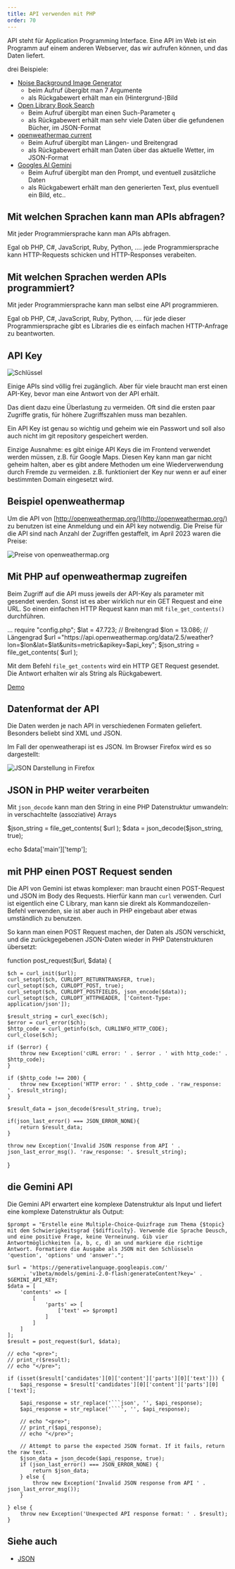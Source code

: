 ```yaml
---
title: API verwenden mit PHP
order: 70
---
```


API steht für Application Programming Interface. Eine API im Web ist
ein Programm auf einem anderen Webserver, das wir aufrufen können, und das
Daten liefert.

drei Beispiele:

* [Noise Background Image Generator](https://php-noise.com/)
  * beim Aufruf übergibt man 7 Argumente
  * als Rückgabewert erhält man ein (Hintergrund-)Bild
* [Open Library Book Search](https://openlibrary.org/dev/docs/api/search)
  * Beim Aufruf übergibt man einen Such-Parameter `q`
  * als Rückgabewert erhält man sehr viele Daten über die gefundenen Bücher, im JSON-Format
* [openweathermap current](https://openweathermap.org/current)
  * Beim Aufruf übergibt man Längen- und Breitengrad
  * als Rückgabewert erhält man Daten über das aktuelle Wetter, im JSON-Format
* [Googles AI Gemini](https://gemini.google.com/)
  * Beim Aufruf übergibt man den Prompt, und eventuell zusätzliche Daten
  * als Rückgabewert erhält man den generierten Text, plus eventuell ein Bild, etc..

## Mit welchen Sprachen kann man APIs abfragen?

Mit jeder Programmiersprache kann man APIs abfragen.

Egal ob PHP, C#, JavaScript, Ruby, Python, .... jede Programmiersprache
kann HTTP-Requests schicken und HTTP-Responses verabeiten.

## Mit welchen Sprachen werden APIs programmiert?

Mit jeder Programmiersprache kann man selbst eine API programmieren.

Egal ob PHP, C#, JavaScript, Ruby, Python, .... für jede dieser Programmiersprache
gibt es Libraries die es einfach machen HTTP-Anfrage zu beantworten.

## API Key

![Schlüssel](/images/key.svg)

Einige APIs sind  völlig frei zugänglich.  Aber für viele braucht man
erst einen API-Key, bevor man eine Antwort von der API erhält.

Das dient dazu eine Überlastung zu vermeiden. Oft sind die ersten paar Zugriffe
gratis, für höhere Zugriffszahlen muss man bezahlen.

Ein API Key ist genau so wichtig und geheim wie ein Passwort und
soll also auch nicht im git repository gespeichert werden.

Einzige Ausnahme: es gibt einige API Keys die im Frontend  verwendet
werden müssen, z.B. für Google Maps. Diesen Key kann man gar nicht geheim halten,
aber es gibt andere Methoden um eine Wiederverwendung durch Fremde
zu vermeiden. z.B. funktioniert der Key nur wenn er auf einer bestimmten
Domain eingesetzt wird.


## Beispiel openweathermap

Um die API von [http://openweathermap.org/](http://openweathermap.org/) zu benutzen
ist eine Anmeldung und ein API key notwendig. Die Preise für die API
sind nach Anzahl der Zugriffen gestaffelt, im April 2023 waren die Preise:

![Preise von openweathermap.org](/images/openweathermap-preise.png)

## Mit PHP auf openweathermap zugreifen

Beim Zugriff auf die API muss jeweils der API-Key als parameter
mit gesendet werden. Sonst ist es aber wirklich nur ein GET Request
and eine URL. So einen einfachen HTTP Request kann man mit `file_get_contents()` durchführen.

<php caption="zugriff auf die API von geosphere.at">
...
require "config.php";
$lat = 47.723; // Breitengrad
$lon = 13.086; // Längengrad
$url ="https://api.openweathermap.org/data/2.5/weather?lon=$lon&lat=$lat&units=metric&apikey=$api_key";
$json_string = file_get_contents( $url );
</php>


Mit dem Befehl `file_get_contents` wird ein HTTP GET Request gesendet.
Die Antwort erhalten wir als String als Rückgabewert.

[Demo](https://users.ct.fh-salzburg.ac.at/~bjelline/wetter/weather.php)

## Datenformat der API

Die Daten werden je nach API in verschiedenen Formaten geliefert.
Besonders beliebt sind XML und JSON.

Im Fall der openweatherapi ist es JSON. Im Browser Firefox wird es so dargestellt:

![JSON Darstellung in Firefox](/images/json_side_by_side.png)


## JSON in PHP weiter verarbeiten

Mit `json_decode` kann man den String in eine PHP Datenstruktur
umwandeln: in verschachtelte (assoziative) Arrays

<php caption="JSON in PHP Datenstrukturen umwandeln">
$json_string = file_get_contents( $url );
$data = json_decode($json_string, true);

echo $data['main']['temp'];
</php>


## mit PHP einen POST Request senden

Die API von Gemini ist etwas komplexer: man braucht einen POST-Request und JSON
im Body des Requests.  Hierfür kann man `curl` verwenden.  Curl ist eigentlich eine
C Library, man kann sie direkt als Kommandozeilen-Befehl verwenden, sie ist
aber auch in PHP eingebaut aber etwas umständlich zu benutzen.

So kann man einen POST Request machen, der Daten als JSON verschickt, und die
zurückgegebenen JSON-Daten wieder in PHP Datenstrukturen übersetzt:

<php caption="POST Request, JSON rein und JSON raus">
function post_request($url, $data) {

    $ch = curl_init($url);
    curl_setopt($ch, CURLOPT_RETURNTRANSFER, true);
    curl_setopt($ch, CURLOPT_POST, true);
    curl_setopt($ch, CURLOPT_POSTFIELDS, json_encode($data));
    curl_setopt($ch, CURLOPT_HTTPHEADER, ['Content-Type: application/json']);

    $result_string = curl_exec($ch);
    $error = curl_error($ch);
    $http_code = curl_getinfo($ch, CURLINFO_HTTP_CODE);
    curl_close($ch);

    if ($error) {
        throw new Exception('cURL error: ' . $error . ' with http_code:' . $http_code);
    }

    if ($http_code !== 200) {
        throw new Exception('HTTP error: ' . $http_code . 'raw_response: '. $result_string);
    }

    $result_data = json_decode($result_string, true);

    if(json_last_error() === JSON_ERROR_NONE){
        return $result_data;
    }

    throw new Exception('Invalid JSON response from API ' . json_last_error_msg(). 'raw_response: '. $result_string);
}
</php>


## die Gemini API

Die Gemini API erwartert eine komplexe Datenstruktur als Input und
liefert eine komplexe Datenstruktur als Output:

<php>

    $prompt = "Erstelle eine Multiple-Choice-Quizfrage zum Thema {$topic} mit dem Schwierigkeitsgrad {$difficulty}. Verwende die Sprache Deusch, und eine positive Frage, keine Verneinung. Gib vier Antwortmöglichkeiten (a, b, c, d) an und markiere die richtige Antwort. Formatiere die Ausgabe als JSON mit den Schlüsseln 'question', 'options' und 'answer'.";

    $url = 'https://generativelanguage.googleapis.com/'
         . 'v1beta/models/gemini-2.0-flash:generateContent?key=' . $GEMINI_API_KEY;
    $data = [
        'contents' => [
            [
                'parts' => [
                    ['text' => $prompt]
                ]
            ]
        ]
    ];
    $result = post_request($url, $data);

    // echo "<pre>";
    // print_r($result);
    // echo "</pre>";

    if (isset($result['candidates'][0]['content']['parts'][0]['text'])) {
        $api_response = $result['candidates'][0]['content']['parts'][0]['text'];

        $api_response = str_replace('```json', '', $api_response);
        $api_response = str_replace('```', '', $api_response);

        // echo "<pre>";
        // print_r($api_response);
        // echo "</pre>";

        // Attempt to parse the expected JSON format. If it fails, return the raw text.
        $json_data = json_decode($api_response, true);
        if (json_last_error() === JSON_ERROR_NONE) {
            return $json_data;
        } else {
            throw new Exception('Invalid JSON response from API ' . json_last_error_msg());
        }

    } else {
        throw new Exception('Unexpected API response format: ' . $result);
    }
</php>



## Siehe auch

* [JSON](/json/)
